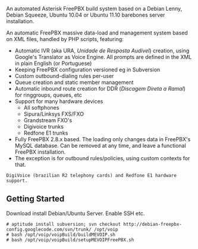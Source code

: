 An automated Asterisk FreePBX build system based on a Debian Lenny, Debian Squeeze, Ubuntu 10.04 or Ubuntu 11.10 barebones server installation.

An automatic FreePBX massive data-load and management system based on XML files, handled by PHP scripts, featuring:

  * Automatic IVR (aka URA, _Unidade de Resposta Audível_) creation, using Google's Translator as Voice Engine. All prompts are defined in the XML in plain English (or Portuguese)
  * Keeping FreePBX configuration versioned eg in Subversion
  * Custom outbound-dialing rules per-user
  * Queue creation and static member management
  * Automatic inbound route creation for DDR (_Discagem Direta a Ramal_) for ringgroups, queues, etc
  * Support for many hardware devices
    * All softphones
    * Sipura/Linksys FXS/FXO
    * Grandstream FXO's
    * Digivoice trunks
    * Redfone E1 trunks
  * Fully FreePBX 2.8.x based. The loading only changes data in FreePBX's MySQL database. Can be removed at any time, and leave a functional FreePBX installation.
  * The exception is for outbound rules/policies, using custom contexts for that.


`DigiVoice (brazilian R2 telephony cards) and Redfone E1 hardware support.`


## Getting Started ##

Download install Debian/Ubuntu Server. Enable SSH etc.
```
# aptitude install subversion; svn checkout http://debian-freepbx-config.googlecode.com/svn/trunk/ /opt/voip
# bash /opt/voip/voipBuild/buildMEVOIP.sh
# bash /opt/voip/voipBuild/setupMEVOIPFreePBX.sh
```